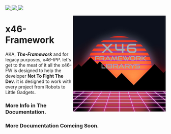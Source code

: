 
<p align="left">
<a href="./LICENSE"><img src="https://img.shields.io/badge/license-GNU-informational.svg">
<a href="./documentation/variance.md"><img src="https://img.shields.io/badge/Variant-ROOT-important">
<a href="https://isocpp.org/std/status"><img src="https://img.shields.io/badge/cpp%20Version%20Required-C%2B%2B11-critical">
  </a></p>
  
<img src="https://github.com/tetex7/x46-Framework/blob/master/x46im%20MK2.png?raw=true" alt="x46FW logo" align="right" height="300px">

# **x46-Framework** 
AKA, ***The-Framework*** and for legacy purposes, *x46-IPP*.
  let's get to the meat of it all the x46-FW is designed to help the developer 
**Not To Fight The Dev**.
it is designed to work with every project from Robots to Little Gadgets.
<a href="./documentation"></a><h3>More Info in The Documentation.</h3>
<h3>More Documentation Comeing Soon.</h3>


